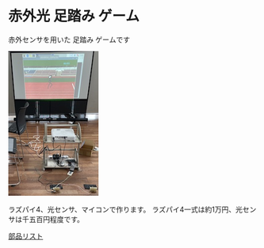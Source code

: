 # 赤外光 足踏み ゲーム

赤外センサを用いた 足踏み ゲームです

![irspr.jpg](./docs/irspr.jpg)

ラズパイ4、光センサ、マイコンで作ります。 ラズパイ4一式は約1万円、光センサは千五百円程度です。

[部品リスト](./docs/partslist.md)
